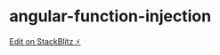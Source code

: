 # angular-function-injection

[Edit on StackBlitz ⚡️](https://stackblitz.com/edit/angular-function-injection)